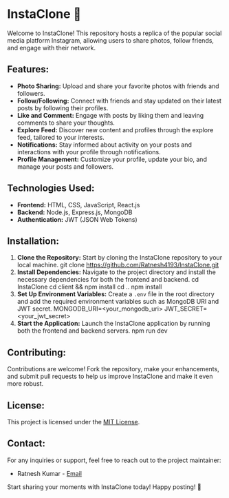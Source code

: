 # InstaClone 📸

Welcome to InstaClone! This repository hosts a replica of the popular social media platform Instagram, allowing users to share photos, follow friends, and engage with their network.

## Features:
- **Photo Sharing:** Upload and share your favorite photos with friends and followers.
- **Follow/Following:** Connect with friends and stay updated on their latest posts by following their profiles.
- **Like and Comment:** Engage with posts by liking them and leaving comments to share your thoughts.
- **Explore Feed:** Discover new content and profiles through the explore feed, tailored to your interests.
- **Notifications:** Stay informed about activity on your posts and interactions with your profile through notifications.
- **Profile Management:** Customize your profile, update your bio, and manage your posts and followers.

## Technologies Used:
- **Frontend:** HTML, CSS, JavaScript, React.js
- **Backend:** Node.js, Express.js, MongoDB
- **Authentication:** JWT (JSON Web Tokens)

## Installation:
1. **Clone the Repository:** Start by cloning the InstaClone repository to your local machine.
git clone https://github.com/Ratnesh4193/InstaClone.git
2. **Install Dependencies:** Navigate to the project directory and install the necessary dependencies for both the frontend and backend.
cd InstaClone
cd client && npm install
cd ..
npm install
3. **Set Up Environment Variables:** Create a `.env` file in the root directory and add the required environment variables such as MongoDB URI and JWT secret.
MONGODB_URI=<your_mongodb_uri>
JWT_SECRET=<your_jwt_secret>
4. **Start the Application:** Launch the InstaClone application by running both the frontend and backend servers.
npm run dev


## Contributing:
Contributions are welcome! Fork the repository, make your enhancements, and submit pull requests to help us improve InstaClone and make it even more robust.

## License:
This project is licensed under the [MIT License](LICENSE).

## Contact:
For any inquiries or support, feel free to reach out to the project maintainer:
- Ratnesh Kumar - [Email](mailto:ratneshktiwari93@gmail.com)

Start sharing your moments with InstaClone today! Happy posting! 📸
